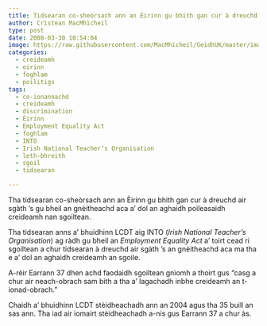 ```yaml
---
title: Tidsearan co-sheòrsach ann an Èirinn gu bhith gan cur à dreuchd
author: Crìstean MacMhìcheil
type: post
date: 2008-03-30 10:54:04
image: https://raw.githubusercontent.com/MacMhicheil/GeidhUK/master/images/2008-03-30-tidsearan-co-sheorsach-ann-an-eirinn-gu-bhith-gan-cur-a-dreuchd.jpg
categories:
  - creideamh
  - eirinn
  - foghlam
  - poilitigs
tags:
  - co-ionannachd
  - creideamh
  - discrimination
  - Èirinn
  - Employment Equality Act
  - foghlam
  - INTO
  - Irish National Teacher’s Organisation
  - leth-bhreith
  - sgoil
  - tidsearan

---
```

Tha tidsearan co-sheòrsach ann an Èirinn gu bhith gan cur à dreuchd air sgàth ’s gu bheil an gnèitheachd aca a’ dol an aghaidh poileasaidh creideamh nan sgoiltean.

<!--more-->

Tha tidsearan anns a’ bhuidhinn LCDT aig INTO (_Irish National Teacher’s Organisation_) ag ràdh gu bheil an _Employment Equality Act_ a’ toirt cead ri sgoiltean a chur tidsearan à dreuchd air sgàth ’s an gnèitheachd aca ma tha e a’ dol an aghaidh creideamh an sgoile.

A-rèir Earrann 37 dhen achd faodaidh sgoiltean gnìomh a thoirt gus “casg a chur air neach-obrach sam bith a tha a’ lagachadh inbhe creideamh an t-ionad-obrach.”

Chaidh a’ bhuidhinn LCDT stèidheachadh ann an 2004 agus tha 35 buill an sas ann. Tha iad air iomairt stèidheachadh a-nis gus Earrann 37 a chur às.
